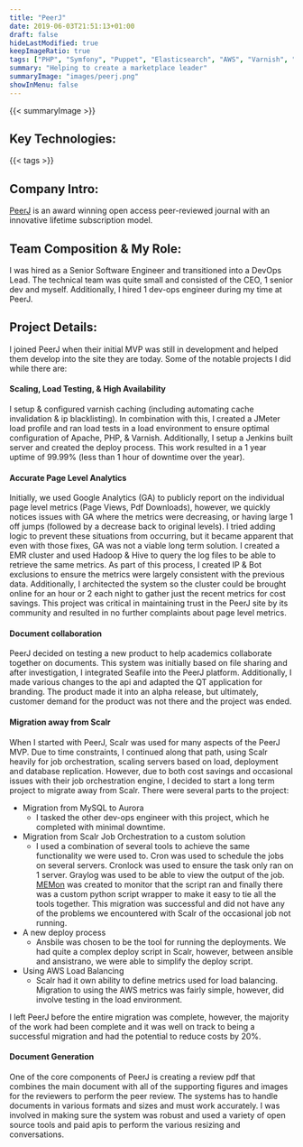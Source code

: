 ```yaml
---
title: "PeerJ"
date: 2019-06-03T21:51:13+01:00
draft: false
hideLastModified: true
keepImageRatio: true
tags: ["PHP", "Symfony", "Puppet", "Elasticsearch", "AWS", "Varnish", "Redis", "Ansible", "MySQL", "Aurora", "Graylog", "Hive", "Python"]
summary: "Helping to create a marketplace leader"
summaryImage: "images/peerj.png" 
showInMenu: false
---
```


{{< summaryImage >}}

## Key Technologies:
{{< tags >}}

## Company Intro:

[PeerJ](https://peerj.com) is an award winning open access peer-reviewed journal with an innovative lifetime subscription model.

## Team Composition & My Role:

I was hired as a Senior Software Engineer and transitioned into a DevOps Lead. The technical team was quite small and consisted of the CEO, 1 senior dev and myself. Additionally, I hired 1 dev-ops engineer during my time at PeerJ.

## Project Details:

I joined PeerJ when their initial MVP was still in development and helped them develop into the site they are today. Some of the notable projects I did while there are:

#### Scaling, Load Testing, & High Availability

I setup & configured varnish caching (including automating cache invalidation & ip blacklisting). In combination with this, I created a JMeter load profile and ran load tests in a load environment to ensure optimal configuration of Apache, PHP, & Varnish. Additionally, I setup a Jenkins built server and created the deploy process.  This work resulted in a 1 year uptime of 99.99% (less than 1 hour of downtime over the year).

#### Accurate Page Level Analytics

Initially, we used Google Analytics (GA) to publicly report on the individual page level metrics (Page Views, Pdf Downloads), however, we quickly notices issues with GA where the metrics were decreasing, or having large 1 off jumps (followed by a decrease back to original levels). I tried adding logic to prevent these situations from occurring, but it became apparent that even with those fixes, GA was not a viable long term solution. I created a EMR cluster and used Hadoop & Hive to query the log files to be able to retrieve the same metrics. As part of this process, I created IP & Bot exclusions to ensure the metrics were largely consistent with the previous data. Additionally, I architected the system so the cluster could be brought online for an hour or 2 each night to gather just the recent metrics for cost savings. This project was critical in maintaining trust in the PeerJ site by its community and resulted in no further complaints about page level metrics.

#### Document collaboration

PeerJ decided on testing a new product to help academics collaborate together on documents. This system was initially based on file sharing and after investigation, I integrated Seafile into the PeerJ platform. Additionally, I made various changes to the api and adapted the QT application for branding. The product made it into an alpha release, but ultimately, customer demand for the product was not there and the project was ended.

#### Migration away from Scalr

When I started with PeerJ, Scalr was used for many aspects of the PeerJ MVP. Due to time constraints, I continued along that path, using Scalr heavily for job orchestration, scaling servers based on load, deployment and database replication. However, due to both cost savings and occasional issues with their job orchestration engine, I decided to start a long term project to migrate away from Scalr. There were several parts to the project:
* Migration from MySQL to Aurora
  * I tasked the other dev-ops engineer with this project, which he completed with minimal downtime.
* Migration from Scalr Job Orchestration to a custom solution
  * I used a combination of several tools to achieve the same functionality we were used to. Cron was used to schedule the jobs on several servers. Cronlock was used to ensure the task only ran on 1 server. Graylog was used to be able to view the output of the job. [MEMon](https://github.com/so-sure/MEMon) was created to monitor that the script ran and finally there was a custom python script wrapper to make it easy to tie all the tools together. This migration was successful and did not have any of the problems we encountered with Scalr of the occasional job not running.
* A new deploy process
  * Ansbile was chosen to be the tool for running the deployments. We had quite a complex deploy script in Scalr, however, between ansible and ansistrano, we were able to simplify the deploy script.
* Using AWS Load Balancing
  * Scalr had it own ability to define metrics used for load balancing. Migration to using the AWS metrics was fairly simple, however, did involve testing in the load environment.

I left PeerJ before the entire migration was complete, however, the majority of the work had been complete and it was well on track to being a successful migration and had the potential to reduce costs by 20%.

#### Document Generation

One of the core components of PeerJ is creating a review pdf that combines the main document with all of the supporting figures and images for the reviewers to perform the peer review. The systems has to handle documents in various formats and sizes and must work accurately. I was involved in making sure the system was robust and used a variety of open source tools and paid apis to perform the various resizing and conversations. 

